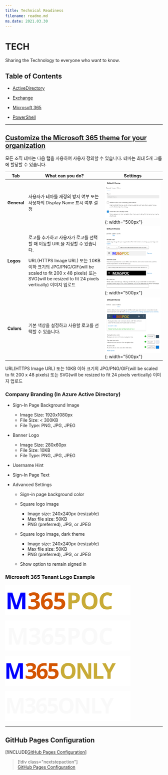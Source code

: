 ```yaml
---
title: Technical Readiness
filename: readme.md
ms.date: 2021.03.30
---
```


# TECH

Sharing the Technology to everyone who want to know.

## Table of Contents

- [ActiveDirectory](AD)

- [Exchange](Exchange)

- [Microsoft 365](Microsoft365)

- [PowerShell](PowerShell)

---

## [Customize the Microsoft 365 theme for your organization](https://docs.microsoft.com/en-us/microsoft-365/admin/setup/customize-your-organization-theme?view=o365-worldwide)

모든 조직 테마는 다음 탭을 사용하여 사용자 정의할 수 있습니다. 테마는 최대 5개 그룹에 할당할 수 있습니다.

| Tab | What can you do? | Settings |
|--|--|--|
| **General** | 사용자가 테마를 재정의 방지 여부 또는 사용자의 Display Name 표시 여부 설정 | ![General](https://github.com/kj-park/tech/blob/main/Microsoft365/media/Custom-Themes-General.png?raw=true){: width="500px"} |
| **Logos** | <p>로고를 추가하고 사용자가 로고를 선택할 때 이동할 URL을 지정할 수 있습니다.</p><p>URL(HTTPS Image URL) 또는 10KB 이하 크기의 JPG/PNG/GIF(will be scaled to fit 200 x 48 pixels) 또는 SVG(will be resized to fit 24 pixels vertically) 이미지 업로드</p> | ![Logos](https://github.com/kj-park/tech/blob/main/Microsoft365/media/Custom-Themes-Logos.png?raw=true){: width="500px"} |
| **Colors** | 기본 색상을 설정하고 사용할 로고를 선택할 수 있습니다. | ![Colors](https://github.com/kj-park/tech/blob/main/Microsoft365/media/Custom-Themes-Colors.png?raw=true){: width="500px"} |


</p><p>URL(HTTPS Image URL) 또는 10KB 이하 크기의 JPG/PNG/GIF(will be scaled to fit 200 x 48 pixels) 또는 SVG(will be resized to fit 24 pixels vertically) 이미지 업로드</p>



### Company Branding (In Azure Active Directory)

- Sign-In Page Background Image

    - Image Size: 1920x1080px
    - File Size: < 300KB
    - File Type: PNG, JPG, JPEG

- Banner Logo

    - Image Size: 280x60px
    - File Size: 10KB
    - File Type: PNG, JPG, JPEG

- Username Hint

- Sign-In Page Text

- Advanced Settings

    - Sign-in page background color

    - Square logo image
        - Image size: 240x240px (resizable)
        - Max file size: 50KB
        - PNG (preferred), JPG, or JPEG

    - Square logo image, dark theme
        - Image size: 240x240px (resizable)
        - Max file size: 50KB
        - PNG (preferred), JPG, or JPEG

    - Show option to remain signed in

### Microsoft 365 Tenant Logo Example

![](https://github.com/kj-park/tech/blob/main/theme/m365poc-default-logo.svg?raw=true)

![](https://github.com/kj-park/tech/blob/main/theme/m365poc-alternate-logo.svg?raw=true)


![](https://github.com/kj-park/tech/blob/main/theme/m365only-default-logo.svg?raw=true)

![](https://github.com/kj-park/tech/blob/main/theme/m365only-alternate-logo.svg?raw=true)

---

## GitHub Pages Configuration

[!INCLUDE[GitHub Pages Configuration](includes/GitHub-Pages-Configuration)]

> [!div class="nextstepaction"]  
> [GitHub Pages Configuration](includes/GitHub-Pages-Configuration)
